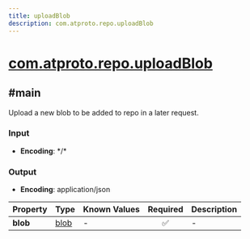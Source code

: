 ```yaml
---
title: uploadBlob
description: com.atproto.repo.uploadBlob
---
```


# [com.atproto.repo.uploadBlob](https://github.com/myConsciousness/atproto.dart/blob/main/lexicons/com/atproto/repo/uploadBlob.json)

## #main

Upload a new blob to be added to repo in a later request.

### Input

- **Encoding**: \*/\*

### Output

- **Encoding**: application/json

| Property | Type | Known Values | Required | Description |
| --- | --- | --- | :---: | --- |
| **blob** | [blob](https://atproto.com/specs/data-model#blob-type) | - | ✅ | - |
